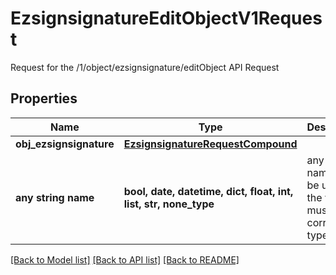 # EzsignsignatureEditObjectV1Request

Request for the /1/object/ezsignsignature/editObject API Request

## Properties
Name | Type | Description | Notes
------------ | ------------- | ------------- | -------------
**obj_ezsignsignature** | [**EzsignsignatureRequestCompound**](EzsignsignatureRequestCompound.md) |  | 
**any string name** | **bool, date, datetime, dict, float, int, list, str, none_type** | any string name can be used but the value must be the correct type | [optional]

[[Back to Model list]](../README.md#documentation-for-models) [[Back to API list]](../README.md#documentation-for-api-endpoints) [[Back to README]](../README.md)


